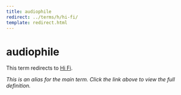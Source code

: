 ```yaml
---
title: audiophile
redirect: ../terms/h/hi-fi/
template: redirect.html
---
```


# audiophile

This term redirects to [Hi Fi](../terms/h/hi-fi/).

*This is an alias for the main term. Click the link above to view the full definition.*
